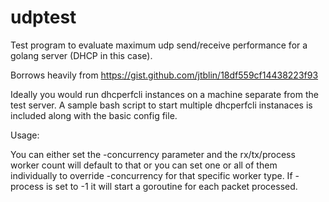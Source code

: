 # udptest

Test program to evaluate maximum udp send/receive performance for a golang server (DHCP in this case).

Borrows heavily from https://gist.github.com/jtblin/18df559cf14438223f93

Ideally you would run dhcperfcli instances on a machine separate from the test server.  A sample bash script to start multiple dhcperfcli instanaces is included along with the basic config file.

Usage:

You can either set the -concurrency parameter and the rx/tx/process worker count will default to that or you can set one or all of them individually to override -concurrency for that specific worker type.  If -process is set to -1 it will start a goroutine for each packet processed.
